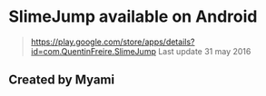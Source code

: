 # SlimeJump available on Android
> https://play.google.com/store/apps/details?id=com.QuentinFreire.SlimeJump
Last update 31 may 2016
## Created by Myami
